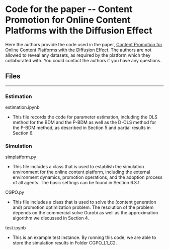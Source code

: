 # Code for the paper -- Content Promotion for Online Content Platforms with the Diffusion Effect

Here the authors provide the code used in the paper, [Content Promotion for Online Content Platforms with the Diffusion Effect](https://papers.ssrn.com/sol3/papers.cfm?abstract_id=3863104). The authors are not allowed to reveal any datasets, as required by the platform which they collaborated with. You could contact the authors if you have any questions.

## Files

---

### Estimation

estimation.ipynb

- This file records the code for parameter estimation, including the OLS method for the BDM and the P-BDM as well as the D-OLS method for the P-BDM method, as described in Section 5 and partial results in Section 6.

### Simulation

simplatform.py

- This file includes a class that is used to establish the simulation environment for the online content platform, including the external environment dynamics, promotion operations, and the adoption process of all agents. The basic settings can be found in Section 6.3.1.

CGPO.py

- This file includes a class that is used to solve the (content generation and) promotion optimization problem. The resolution of the problem depends on the commercial solve Gurobi as well as the approximation algorithm we discussed in Section 4.

test.ipynb

- This is an example test instance. By running this code, we are able to store the simulation results in Folder CGPO_L1_C2.


